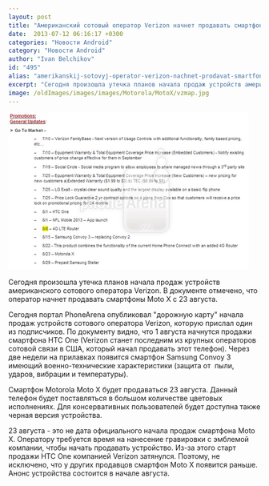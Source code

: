 ```yaml
---
layout: post
title: "Американский сотовый оператор Verizon начнет продавать смартфоны Moto X 23 августа"
date:  2013-07-12 06:16:17 +0300
categories: "Новости Android"
category: "Новости Android"
author: "Ivan Belchikov"
id: "495"
alias: "amerikanskij-sotovyj-operator-verizon-nachnet-prodavat-smartfony-moto-x-23-avgusta"
excerpt: "Сегодня произошла утечка планов начала продаж устройств американского сотового оператора Verizon. В документе отмечено, что оператор начнет продавать смартфоны Moto X с 23 августа."
image: /oldImages/images/images/Motorola/MotoX/vzmap.jpg
---
```

<img src="/oldImages/images/images/Motorola/MotoX/vzmap.jpg" alt="Дата начала продаж Moto X" />

Сегодня произошла утечка планов начала продаж устройств американского сотового оператора Verizon. В документе отмечено, что оператор начнет продавать смартфоны Moto X с 23 августа.


Сегодня портал PhoneArena опубликовал "дорожную карту" начала продаж устройств сотового оператора Verizon, которую прислал один из подписчиков. По документу видно, что 1 августа начнутся продажи смартфона HTC One (Verizon станет последним из крупных операторов сотовой связи в США, который начал продавать этот телефон). Через две недели на прилавках появится смартфон Samsung Convoy 3 имеющий военно-технические характеристики (защита от  пыли, ударов, вибрации и температуры).

Смартфон Motorola Moto X будет продаваться 23 августа. Данный телефон будет поставляться в большом количестве цветовых исполнениях. Для консервативных пользователей будет доступна также черная версия устройства.

23 августа - это не дата официального начала продаж смартфона Moto X. Оператору требуется время на нанесение гравировки с эмблемой компании, чтобы начать продавать устройство. Из-за этого старт продажи HTC One компанией Verizon затянулся. Поэтому, не исключено, что у других продавцов смартфон Moto X появится раньше. Анонс устройства состоится в начале августа.
